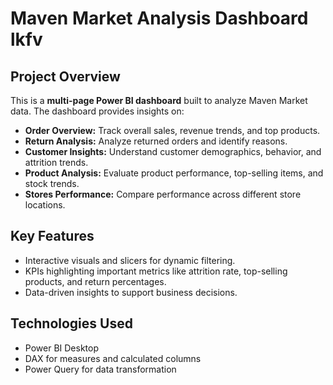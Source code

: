 # Maven Market Analysis Dashboard lkfv

## Project Overview
This is a **multi-page Power BI dashboard** built to analyze Maven Market data. The dashboard provides insights on:

- **Order Overview:** Track overall sales, revenue trends, and top products.
- **Return Analysis:** Analyze returned orders and identify reasons.
- **Customer Insights:** Understand customer demographics, behavior, and attrition trends.
- **Product Analysis:** Evaluate product performance, top-selling items, and stock trends.
- **Stores Performance:** Compare performance across different store locations.

## Key Features
- Interactive visuals and slicers for dynamic filtering.
- KPIs highlighting important metrics like attrition rate, top-selling products, and return percentages.
- Data-driven insights to support business decisions.

## Technologies Used
- Power BI Desktop
- DAX for measures and calculated columns
- Power Query for data transformation
